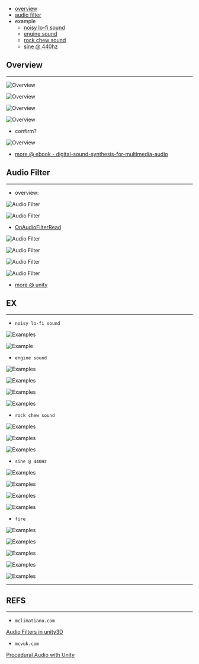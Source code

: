 * [overview](#overview)
* [audio filter](#audio-filter)
* example
	* [noisy lo-fi sound](#noisy-lofi-sound)
	* [engine sound](#engine-sound)
	* [rock chew sound](#rock-chew-sound)
	* [sine @ 440hz](#sine@440-sound)

## Overview <a name="overview"></a>

---

![Overview](./_asset/img/1.png)

![Overview](./_asset/img/18.png)

![Overview](./_asset/img/19.png)

![Overview](./_asset/img/9.png)

* confirm?

![Overview](./_asset/img/8.png)

* [more @ ebook - digital-sound-synthesis-for-multimedia-audio](./_asset/pdf/digital-sound-synthesis-for-multimedia-audio.pdf)

## Audio Filter <a name="audio-filter"></a>

---

* overview:

![Audio Filter](./_asset/img/2.png)

![Audio Filter](./_asset/img/3.png)

* [OnAudioFilterRead](https://docs.unity3d.com/ScriptReference/MonoBehaviour.OnAudioFilterRead.html)

![Audio Filter](./_asset/img/10.png)

![Audio Filter](./_asset/img/4.png)

![Audio Filter](./_asset/img/5.png)

![Audio Filter](./_asset/img/20.png)

* [more @ unity](https://docs.unity3d.com/Manual/class-AudioEffect.html)

## EX

---

* `noisy lo-fi sound` <a name="noisy-lofi-sound">

![Examples](./_asset/img/6.png)

![Example](./_asset/img/7.png)

* `engine sound` <a name="engine-sound">

![Examples](./_asset/img/11.png)

![Examples](./_asset/img/12.png)

![Examples](./_asset/img/13.png)

![Examples](./_asset/img/14.png)

* `rock chew sound` <a name="rock-chew-sound">

![Examples](./_asset/img/15.png)

![Examples](./_asset/img/16.png)

![Examples](./_asset/img/17.png)

* `sine @ 440Hz` <a name="sine@440-sound">

![Examples](./_asset/img/21.png)

![Examples](./_asset/img/22.png)

![Examples](./_asset/img/28.png)

![Examples](./_asset/img/29.png)

* `fire` <a name="fire-sound">

![Examples](./_asset/img/23.png)

![Examples](./_asset/img/24.png)

![Examples](./_asset/img/25.png)

![Examples](./_asset/img/26.png)

![Examples](./_asset/img/27.png)

---

## REFS

---

* `mclimatiano.com`

[Audio Filters in unity3D](http://www.mclimatiano.com/audio-filters-in-unity3d/)

* `mcvuk.com`

[Procedural Audio with Unity](https://www.mcvuk.com/development/procedural-audio-with-unity)